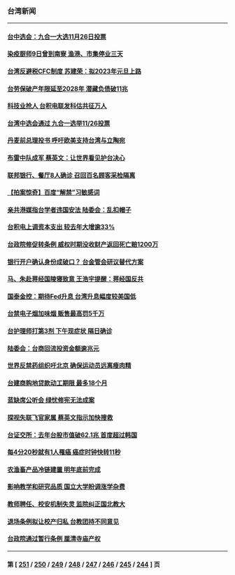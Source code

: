 ### 台湾新闻
---
#### [台中选会：九合一大选11月26日投票](../../pages/ncid1349361/n13504651.md) 
#### [染疫厨师9日曾到南寮 渔港、市集停业三天](../../pages/ncid1349361/n13504602.md) 
#### [台湾反避税CFC制度 苏建荣：拟2023年元旦上路](../../pages/ncid1349361/n13504517.md) 
#### [台劳保破产年限延至2028年 潜藏负债破11兆](../../pages/ncid1349361/n13504742.md) 
#### [科技业抢人 台积电联发科估共征万人](../../pages/ncid1349361/n13504740.md) 
#### [台湾中选会通过 九合一选举11/26投票](../../pages/ncid1349361/n13504479.md) 
#### [丹麦前总理投书 呼吁欧美支持台湾与立陶宛](../../pages/ncid1349361/n13502791.md) 
#### [布雷中队成军 蔡英文：让世界看见护台决心](../../pages/ncid1349361/n13503957.md) 
#### [联邦银行、餐厅8人确诊 召回百名顾客采检隔离](../../pages/ncid1349361/n13504005.md) 
#### [【拍案惊奇】百度“解禁”习敏感词](../../pages/ncid1349361/n13502555.md) 
#### [亲共港媒指台学者违国安法 陆委会：乱扣帽子](../../pages/ncid1349361/n13502315.md) 
#### [台积电上调资本支出 较去年大增逾33%](../../pages/ncid1349361/n13502110.md) 
#### [台政院修促转条例 威权时期没收财产返回死亡赔1200万](../../pages/ncid1349361/n13502317.md) 
#### [银行开户确认身份成破口？ 台金管会研议替代方案](../../pages/ncid1349361/n13502245.md) 
#### [马、朱赴蒋经国陵寝致意 王浩宇提醒：蒋经国反共](../../pages/ncid1349361/n13502243.md) 
#### [国泰金控：期待Fed升息 台湾升息幅度较美国低](../../pages/ncid1349361/n13502189.md) 
#### [台禁电子烟加味烟  贩售最高罚5千万](../../pages/ncid1349361/n13502106.md) 
#### [台护理师打第3剂 下午现症状 隔日确诊](../../pages/ncid1349361/n13502113.md) 
#### [陆委会：台商回流投资金额逾兆元](../../pages/ncid1349361/n13502178.md) 
#### [世界反禁药组织吁北京 确保运动员远离瘦肉精](../../pages/ncid1349361/n13502127.md) 
#### [台建商购地贷款动工期限 最多18个月](../../pages/ncid1349361/n13502098.md) 
#### [蓝缺席公听会 绿忧修宪无法成案](../../pages/ncid1349361/n13502065.md) 
#### [探视失联飞官家属 蔡英文指示加快搜救](../../pages/ncid1349361/n13501944.md) 
#### [台证交所：去年台股市值破62.1兆 首度超过韩国](../../pages/ncid1349361/n13501941.md) 
#### [每4分20秒就有1人罹癌 癌症时钟快转11秒](../../pages/ncid1349361/n13502445.md) 
#### [农渔畜产品冷链建置 明年底前完成](../../pages/ncid1349361/n13502443.md) 
#### [影响教学和研究品质 国立大学盼调涨学杂费](../../pages/ncid1349361/n13502448.md) 
#### [教师聘任、校安机制失灵 监院纠正国北教大](../../pages/ncid1349361/n13502461.md) 
#### [退场条例拟让校产归私 台教团持不同意见](../../pages/ncid1349361/n13502458.md) 
#### [台政院通过暂行条例 厘清寺庙产权](../../pages/ncid1349361/n13502450.md) 

---
#### 第 [ [251](./251.md) / [250](./250.md) / [249](./249.md) / [248](./248.md) / [247](./247.md) / [246](./246.md) / [245](./245.md) / [244](./244.md) ] 页
